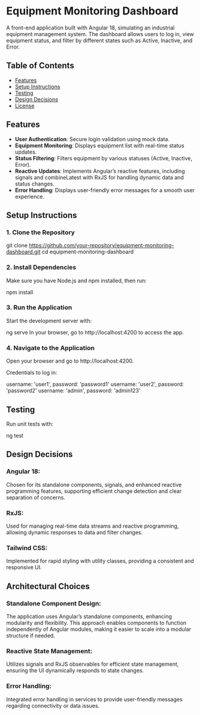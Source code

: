 # Equipment Monitoring Dashboard

A front-end application built with Angular 18, simulating an industrial equipment management system. The dashboard allows users to log in, view equipment status, and filter by different states such as Active, Inactive, and Error.

## Table of Contents

- [Features](#features)
- [Setup Instructions](#setup-instructions)
- [Testing](#testing)
- [Design Decisions](#design-decisions)
- [License](#license)

## Features

- **User Authentication**: Secure login validation using mock data.
- **Equipment Monitoring**: Displays equipment list with real-time status updates.
- **Status Filtering**: Filters equipment by various statuses (Active, Inactive, Error).
- **Reactive Updates**: Implements Angular’s reactive features, including signals and combineLatest with RxJS for handling dynamic data and status changes.
- **Error Handling**: Displays user-friendly error messages for a smooth user experience.

## Setup Instructions

### 1. Clone the Repository

git clone https://github.com/your-repository/equipment-monitoring-dashboard.git
cd equipment-monitoring-dashboard

###  2. Install Dependencies

Make sure you have Node.js and npm installed, then run:

npm install

###  3. Run the Application

Start the development server with:

ng serve
In your browser, go to http://localhost:4200 to access the app.

###  4. Navigate to the Application

Open your browser and go to http://localhost:4200.

Credentials to log in:

username: 'user1', password: 'password1'
username: 'user2', password: 'password2'
username: 'admin', password: 'admin123' 

## Testing

Run unit tests with:

ng test

## Design Decisions

### Angular 18:

 Chosen for its standalone components, signals, and enhanced reactive programming features, supporting efficient change detection and clear separation of concerns.

### RxJS: 

Used for managing real-time data streams and reactive programming, allowing dynamic responses to data and filter changes.

### Tailwind CSS: 

Implemented for rapid styling with utility classes, providing a consistent and responsive UI.

## Architectural Choices

### Standalone Component Design:

The application uses Angular’s standalone components, enhancing modularity and flexibility. This approach enables components to function independently of Angular modules, making it easier to scale into a modular structure if needed.

### Reactive State Management: 

Utilizes signals and RxJS observables for efficient state management, ensuring the UI dynamically responds to state changes.

### Error Handling: 

Integrated error handling in services to provide user-friendly messages regarding connectivity or data issues.